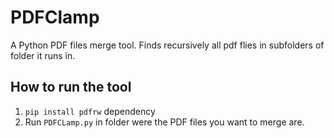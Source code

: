 # PDFClamp
A Python PDF files merge tool. Finds recursively all pdf flies in subfolders of folder it runs in.

## How to run the tool
1. `pip install pdfrw` dependency
2. Run `PDFCLamp.py` in folder were the PDF files you want to merge are.
